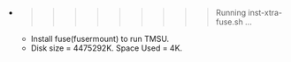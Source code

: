 * >>>>>>>>> Running inst-xtra-fuse.sh ...
  * Install fuse(fusermount) to run TMSU.
  * Disk size = 4475292K. Space Used = 4K.
